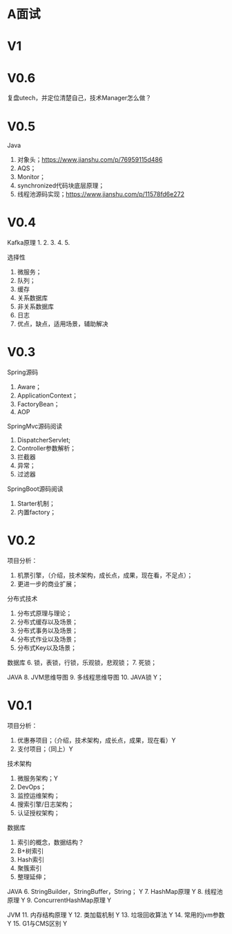 # A面试

# V1

# V0.6

复盘utech，并定位清楚自己，技术Manager怎么做？

# V0.5

Java 
1. 对象头；https://www.jianshu.com/p/76959115d486
2. AQS；
3. Monitor；
4. synchronized代码块底层原理；
5. 线程池源码实现；https://www.jianshu.com/p/11578fd6e272


# V0.4

Kafka原理
1. 
2. 
3. 
4. 
5. 

选择性
1. 微服务；
2. 队列；
3. 缓存
4. 关系数据库
5. 非关系数据库
6. 日志
7. 优点，缺点，适用场景，辅助解决

# V0.3

Spring源码
1. Aware；
2. ApplicationContext；
3. FactoryBean；
4. AOP

SpringMvc源码阅读
1. DispatcherServlet;
2. Controller参数解析；
3. 拦截器
4. 异常；
5. 过滤器

SpringBoot源码阅读
1. Starter机制；
2. 内置factory；

# V0.2

项目分析：
1. 机票引擎，（介绍，技术架构，成长点，成果，现在看，不足点）；
2. 更进一步的商业扩展；

分布式技术
1. 分布式原理与理论；
2. 分布式缓存以及场景；
3. 分布式事务以及场景；
4. 分布式作业以及场景；
5. 分布式Key以及场景；

数据库
6. 锁，表锁，行锁，乐观锁，悲观锁；
7. 死锁；

JAVA
8. JVM思维导图
9. 多线程思维导图
10. JAVA锁 Y；


# V0.1

项目分析：
1. 优惠券项目；（介绍，技术架构，成长点，成果，现在看）Y
2. 支付项目；（同上）Y

技术架构
1. 微服务架构；Y
2. DevOps；
3. 监控运维架构；
4. 搜索引擎/日志架构；
5. 认证授权架构；

数据库
1. 索引的概念，数据结构？
2. B+树索引
3. Hash索引
4. 聚簇索引
5. 整理延伸；

JAVA
6. StringBuilder，StringBuffer，String； Y
7. HashMap原理 Y
8. 线程池原理 Y
9. ConcurrentHashMap原理 Y

JVM
11. 内存结构原理 Y
12. 类加载机制 Y
13. 垃圾回收算法 Y
14. 常用的jvm参数 Y
15. G1与CMS区别 Y
